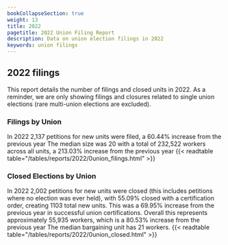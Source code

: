 ```yaml
---
bookCollapseSection: true
weight: 13
title: 2022
pagetitle: 2022 Union Filing Report
description: Data on union election filings in 2022
keywords: union filings
---
```


## 2022 filings

This report details the number of filings and closed units in 2022. As a reminder, we are only showing filings and closures related to single union elections (rare multi-union elections are excluded).

### Filings by Union
In 2022 2,137 petitions for new units were filed, a 60.44% increase from the previous year The median size was 20 with a total of 232,522 workers across all units, a 213.03% increase from the previous year
{{< readtable table="/tables/reports/2022/0union_filings.html" >}}

### Closed Elections by Union
In 2022 2,002 petitions for new units were closed (this includes petitions where no election was ever held), with 55.09% closed with a certification order, creating 1103 total new units. This was a 69.95% increase from the previous year in successful union certifications. Overall this represents approximately 55,935 workers, which is a 80.53% increase from the previous year The median bargaining unit has 21 workers.
{{< readtable table="/tables/reports/2022/0union_closed.html" >}}
